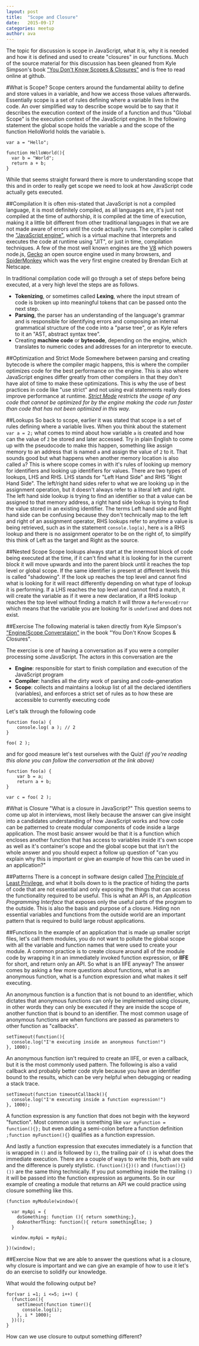 ```yaml
---
layout: post
title:  "Scope and Closure"
date:   2015-09-17
categories: meetup
author: ava
---
```


The topic for discussion is scope in JavaScript, what it is, why it is needed and how it is defined and used to create "closures" in our functions. Much of the source material for this discussion has been gleaned from Kyle Simpson's book ["You Don't Know Scopes & Closures"](https://github.com/getify/You-Dont-Know-JS/blob/master/scope%20&%20closures/README.md#you-dont-know-js-scope--closures) and is free to read online at github.

#What is Scope?
Scope centers around the fundamental ability to define and store values in a variable, and how we access those values afterwards. Essentially scope is a set of rules defining where a variable lives in the code. An over simplified way to describe scope would be to say that it describes the execution context of the inside of a function and thus "Global Scope" is the execution context of the JavaScript engine. In the following statement the global scope holds the variable `a` and the scope of the function HelloWorld holds the variable `b`.
    
    var a = "Hello";

    function HelloWorld(){
      var b = "World";
      return a + b;
    }


While that seems straight forward there is more to understanding scope that this and in order to really get scope we need to look at how JavaScript code actually gets executed.

##Compilation
It is often mis-stated that JavaScript is not a compiled language, it is most definitely compiled, as all languages are, it's just not compiled at the time of authorship, it is compiled at the time of execution, making it a little bit different from other traditional languages in that we are not made aware of errors until the code actually runs. The compiler is called the ["JavaScript engine"](https://en.wikipedia.org/wiki/JavaScript_engine), which is a virtual machine that interprets and executes the code at runtime using "JIT", or just in time, compilation techniques. A few of the most well known engines are the [V8](https://en.wikipedia.org/wiki/V8_(JavaScript_engine)) which powers node.js, [Gecko](https://en.wikipedia.org/wiki/Gecko_(software)) an open source engine used in many browsers, and [SpiderMonkey](https://en.wikipedia.org/wiki/SpiderMonkey_(software)) which was the very first engine created by Brendan Eich at Netscape. 

In traditional compilation code will go through a set of steps before being executed, at a very high level the steps are as follows.

  - **Tokenizing**, or sometimes called **Lexing**, where the input stream of code is broken up into meaningful tokens that can be passed onto the next step.
  - **Parsing**, the parser has an understanding of the language's grammar and is responsible for identifying errors and composing an internal grammatical structure of the code into a "parse tree", or as Kyle refers to it an "AST, abstract syntax tree".
  - Creating **machine code** or **bytecode**, depending on the engine, which translates to numeric codes and addresses for an interpretor to execute.

##Optimization and Strict Mode
  Somewhere between parsing and creating bytecode is where the compiler magic happens, this is where the compiler optimizes code for the best performance on the engine. This is also where JavaScript engines differ greatly from other compilers in that they don't have alot of time to make these optimizations. This is why the use of best practices in code like "use strict" and not using eval statements really does improve performance at runtime. *[Strict Mode](https://developer.mozilla.org/en-US/docs/Web/JavaScript/Reference/Strict_mode) restricts the usage of any code that cannot be optimized for by the engine making the code run faster than code that has not been optimized in this way.*

##Lookups
So back to scope, earlier it was stated that scope is a set of rules defining where a variable lives. When you think about the statement `var a = 2;` what comes to mind about how variable `a` is created and how can the value of `2` be stored and later accessed. Try in plain English to come up with the pseudocode to make this happen, something like assign memory to an address that is named `a` and assign the value of `2` to it. That sounds good but what happens when another memory location is also called `a`? This is where scope comes in with it's rules of looking up memory for identifiers and looking up identifiers for values. There are two types of lookups, LHS and RHS. LHS stands for "Left Hand Side" and RHS "Right Hand Side". The left/right hand sides refer to what we are looking up in the assignment operation, but it doesn't always refer to a literal left and right. The left hand side lookup is trying to find an identifier so that a value can be assigned to that memory address, a right hand side lookup is trying to find the value stored in an existing identifier. The terms Left hand side and Right hand side can be confusing because they don't technically map to the left and right of an assignment operator, RHS lookups refer to anytime a value is being retrieved, such as in the statement `console.log(a)`, here `a` is a RHS lookup and there is no assignment operator to be on the right of, to simplify this think of Left as the target and Right as the source.

##Nested Scope
Scope lookups always start at the innermost block of code being executed at the time, if it can't find what it is looking for in the current block it will move upwards and into the parent block until it reaches the top level or global scope. If the same identifier is present at different levels this is called "shadowing". If the look up reaches the top level and cannot find what is looking for it will react differently depending on what type of lookup it is performing. If a LHS reaches the top level and cannot find a match, it will create the variable as if it were a new declaration, if a RHS lookup reaches the top level without finding a match it will throw a `ReferenceError` which means that the variable you are looking for is `undefined` and does not exist.

##Exercise
  The following material is taken directly from Kyle Simpson's ["Engine/Scope Converstaion"](https://github.com/getify/You-Dont-Know-JS/blob/master/scope%20&%20closures/ch1.md#enginescope-conversation) in the book "You Don't Know Scopes & Closures". 

  The exercise is one of having a conversation as if you were a compiler processing some JavaScript. The actors in this conversation are the 

  - **Engine**: responsible for start to finish compilation and execution of the JavaScript program
  - **Compiler**: handles all the dirty work of parsing and code-generation 
  - **Scope**:  collects and maintains a lookup list of all the declared identifiers (variables), and enforces a strict set of rules as to how these are accessible to currently executing code

  Let's talk through the following code


    function foo(a) {
        console.log( a ); // 2
    }

    foo( 2 );

and for good measure let's test ourselves with the Quiz! *(if you're reading this alone you can follow the conversation at the link above)*

    function foo(a) {
        var b = a;
        return a + b;
    }

    var c = foo( 2 );


#What is Closure
"What is a closure in JavaScript?" This question seems to come up alot in interviews, most likely because the answer can give insight into a candidates understanding of how JavaScript works and how code can be patterned to create modular components of code inside a large application. The most basic answer would be that it is a function which encloses another function that has access to variables inside it's own scope as well as it's container's scope and the global scope but that isn't the whole answer and you should expect a follow up question of "can you explain why this is important or give an example of how this can be used in an application?" 


##Patterns
There is a concept in software design called [The Principle of Least Privilege](https://en.wikipedia.org/wiki/Principle_of_least_privilege), and what it boils down to is the practice of hiding the parts of code that are not essential and only exposing the things that can access the functionality required to be useful. This is what an API is, an *Application Programming Interface* that exposes only the useful parts of the program to the outside. This is also the basis and purpose of a closure. Hiding non essential variables and functions from the outside world are an important pattern that is required to build large robust applications. 


##Functions
In the example of an application that is made up smaller script files, let's call them modules, you do not want to pollute the global scope with all the variable and function names that were used to create your module. A common practice is to create closure around all of the module code by wrapping it in an immediately invoked function expression, or **IIFE** for short, and return only an API. So what is an IIFE anyway? The answer comes by asking a few more questions about functions, what is an anonymous function, what is a function expression and what makes it self executing. 

An anonymous function is a function that is not bound to an identifier, which dictates that anonymous functions can only be implemented using closure, in other words they can only be executed if they are inside the scope of another function that is bound to an identifier. The most common usage of anonymous functions are when functions are passed as parameters to other function as "callbacks". 

    setTimeout(function(){
      console.log("I'm executing inside an anonymous function!")
    }, 1000);

An anonymous function isn't required to create an IIFE, or even a callback, but it is the most commonly used pattern. The following is also a valid callback and probably better code style because you have an identifier bound to the results, which can be very helpful when debugging or reading a stack trace.

    setTimeout(function timeoutCallback(){
      console.log("I'm executing inside a function expression!")
    }, 1000);

A function expression is any function that does not begin with the keyword "function". Most common use is something like  `var myFunction = function(){};` but even adding a semi-colon before a function definition `;function myFunction(){}` qualifies as a function expression.


And lastly a function expression that executes immediately is a function that is wrapped in `()` and is followed by `()`, the trailing pair of `()` is what does the immediate execution. There are a couple of ways to write this, both are valid and the difference is purely stylistic. `(function(){})()` and  `(function(){}())` are the same thing technically. If you put something inside the trailing `()` it will be passed into the function expression as arguments. So in our example of creating a module that returns an API we could practice using closure something like this.

    (function myModule(window){
      
      var myApi = {
        doSomething: function (){ return something;},
        doAnotherThing: function(){ return somethingElse; }
      }

      window.myApi = myApi;

    })(window);




<!-- ##A Much More Technical Answer
Now we know why the closure pattern is important to create modules, and we know the syntax for doing so, but we still haven't fully explained what a closure is technically. The Nitty Grtitty, as explained in Kyle's book, is "Closure is when a function is able to remember and access it's lexical scope even when that function is executing outside its lexical scope." So here comes some of the compiler logic that we practiced earlier, and the term "lexical scope", if we look back at the first step, the Tokenizing  -->

##Exercise
Now that we are able to answer the questions what is a closure, why closure is important and we can give an example of how to use it let's do an exercise to solidify our knowledge.

What would the following output be?

    for(var i =1; i <=5; i++) {
      (function(){
        setTimeout(function timer(){
          console.log(i);  
        }, i * 1000);
      })();
    }

How can we use closure to output something different?





